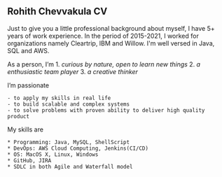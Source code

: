 ## Rohith Chevvakula CV

Just to give you a little professional background about myself, I have 5+ years of work experience. In the period of 2015-2021, I worked for organizations namely Cleartrip, IBM and Willow. I'm well versed in Java, SQL and AWS.  

As a person, I’m
    1. _curious by nature, open to learn new things_
    2. _a enthusiastic team player_
    3. _a creative thinker_

I’m passionate

	- to apply my skills in real life
	- to build scalable and complex systems
	- to solve problems with proven ability to deliver high quality product

My skills are

	* Programming: Java, MySQL, ShellScript
	* DevOps: AWS Cloud Computing, Jenkins(CI/CD)
	* OS: MacOS X, Linux, Windows	
	* GitHub, JIRA
	* SDLC in both Agile and Waterfall model
